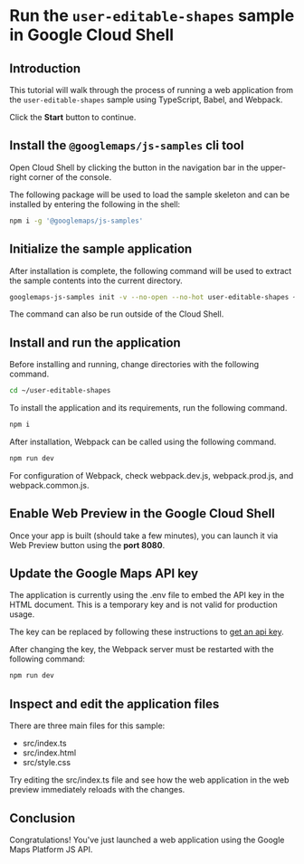 # Run the `user-editable-shapes` sample in Google Cloud Shell

<walkthrough-tutorial-duration duration="10"/>

## Introduction

This tutorial will walk through the process of running a web application from
the `user-editable-shapes` sample using TypeScript, Babel, and Webpack.

Click the **Start** button to continue.

## Install the `@googlemaps/js-samples` cli tool

Open Cloud Shell by clicking the
<walkthrough-cloud-shell-icon></walkthrough-cloud-shell-icon> button in the
navigation bar in the upper-right corner of the console.

The following package will be used to load the sample skeleton and can be
installed by entering the following in the shell:

```bash
npm i -g '@googlemaps/js-samples'
```

## Initialize the sample application

After installation is complete, the following command will be used to extract
the sample contents into the current directory.

```bash
googlemaps-js-samples init -v --no-open --no-hot user-editable-shapes ~/user-editable-shapes
```

The command can also be run outside of the Cloud Shell.

## Install and run the application

Before installing and running, change directories with the following command.

```bash
cd ~/user-editable-shapes
```

To install the application and its requirements, run the following command.

```bash
npm i
```

After installation, Webpack can be called using the following command.

```bash
npm run dev
```

For configuration of Webpack, check
<walkthrough-editor-open-file filePath="~/user-editable-shapes/webpack.dev.js">webpack.dev.js</walkthrough-editor-open-file>,
<walkthrough-editor-open-file filePath="~/user-editable-shapes/webpack.prod.js">webpack.prod.js</walkthrough-editor-open-file>,
and
<walkthrough-editor-open-file filePath="~/user-editable-shapes/webpack.common.js">webpack.common.js</walkthrough-editor-open-file>.

## Enable Web Preview in the Google Cloud Shell

Once your app is built (should take a few minutes), you can launch it via
<walkthrough-spotlight-pointer target="cloudshell" spotlightId="devshell-web-preview-button">Web
Preview button</walkthrough-spotlight-pointer> using the **port 8080**.

## Update the Google Maps API key

The application is currently using the
<walkthrough-editor-open-file filePath="~/user-editable-shapes/.env">.env</walkthrough-editor-open-file>
file to embed the API key in the HTML document. This is a temporary key and is
not valid for production usage.

The key can be replaced by following these instructions to
[get an api key](https://developers.google.com/maps/documentation/javascript/get-api-key).

After changing the key, the Webpack server must be restarted with the following
command:

```bash
npm run dev
```

## Inspect and edit the application files

There are three main files for this sample:

*   <walkthrough-editor-open-file filePath="~/user-editable-shapes/src/index.ts">src/index.ts</walkthrough-editor-open-file>
*   <walkthrough-editor-open-file filePath="~/user-editable-shapes/src/index.html">src/index.html</walkthrough-editor-open-file>
*   <walkthrough-editor-open-file filePath="~/user-editable-shapes/src/style.css">src/style.css</walkthrough-editor-open-file>

Try editing the <walkthrough-editor-open-file filePath="~/user-editable-shapes/src/index.ts">src/index.ts</walkthrough-editor-open-file> file and see how the web application in the web preview immediately reloads with the changes.

## Conclusion

<walkthrough-conclusion-trophy></walkthrough-conclusion-trophy>

Congratulations! You've just launched a web application using the Google Maps
Platform JS API.
